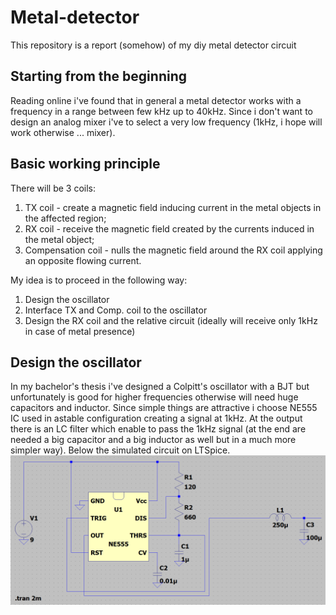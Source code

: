 # Metal-detector
This repository is a report (somehow) of my diy metal detector circuit

## Starting from the beginning
Reading online i've found that in general a metal detector works with a frequency in a range between few kHz up to 40kHz. Since i don't want to design an analog mixer i've to select a very low frequency (1kHz, i hope will work otherwise ... mixer).

## Basic working principle
There will be 3 coils:
1. TX coil - create a magnetic field inducing current in the metal objects in the affected region;
2. RX coil - receive the magnetic field created by the currents induced in the metal object; 
3. Compensation coil - nulls the magnetic field around the RX coil applying an opposite flowing current.

My idea is to proceed in the following way:
1. Design the oscillator
2. Interface TX and Comp. coil to the oscillator
3. Design the RX coil and the relative circuit (ideally will receive only 1kHz in case of metal presence)

## Design the oscillator
In my bachelor's thesis i've designed a Colpitt's oscillator with a BJT but unfortunately is good for higher frequencies otherwise will need huge capacitors and inductor.
Since simple things are attractive i choose NE555 IC used in astable configuration creating a signal at 1kHz.
At the output there is an LC filter which enable to pass the 1kHz signal (at the end are needed a big capacitor and a big inductor as well but in a much more simpler way).
Below the simulated circuit on LTSpice.
![Alt text](oscillatorCircuit.png "Oscillator circuit")